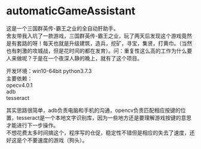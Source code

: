# automaticGameAssistant
这是一个三国群英传-霸王之业的全自动肝助手。<br>
舍友带我入坑了一款游戏，三国群英传-霸王之业，玩了两天后发现这个游戏竟然是有套路的呀！每天也就是升级建筑，造兵，挖矿，寻宝，集贤，打黄巾。（当然也有刺激的攻城战，但是花时间的都在发育）。问：重复性这么高的工作为什么要人来做呢？于是在一个夜深人静的晚上，就有了这个项目。<br>

开发环境：win10-64bit python3.7.3<br>
主要依赖：<br>
opecv4.0.1<br>
adb<br>
tesseract<br>

其实思路很简单，adb负责电脑和手机的沟通，opencv负责匹配相应按键的位置，tesseract是一个本地文字识别库，因为一些地方还是要理解游戏按键的意思才能进行下一步操作。<br>
不想花费太多时间搞这个，程序写的仓促，稳定性不错但是相应的失去了速度，还好这是个不要速度的游戏（狗头）。<br>

